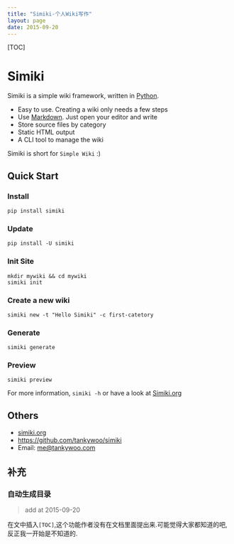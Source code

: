 ```yaml
---
title: "Simiki-个人Wiki写作"
layout: page
date: 2015-09-20
---
```

[TOC]

# Simiki #

Simiki is a simple wiki framework, written in [Python](https://www.python.org/).

* Easy to use. Creating a wiki only needs a few steps
* Use [Markdown](http://daringfireball.net/projects/markdown/). Just open your editor and write
* Store source files by category
* Static HTML output
* A CLI tool to manage the wiki

Simiki is short for `Simple Wiki` :)

## Quick Start ##

### Install ###

	pip install simiki

### Update ###

	pip install -U simiki

### Init Site ###

	mkdir mywiki && cd mywiki
	simiki init

### Create a new wiki ###

	simiki new -t "Hello Simiki" -c first-catetory

### Generate ###

	simiki generate

### Preview ###

	simiki preview

For more information, `simiki -h` or have a look at [Simiki.org](http://simiki.org)

## Others ##

* [simiki.org](http://simiki.org)
* <https://github.com/tankywoo/simiki>
* Email: <me@tankywoo.com>

## 补充

### 自动生成目录
> add at 2015-09-20

在文中插入`[TOC]`,这个功能作者没有在文档里面提出来.可能觉得大家都知道的吧,反正我一开始是不知道的.
